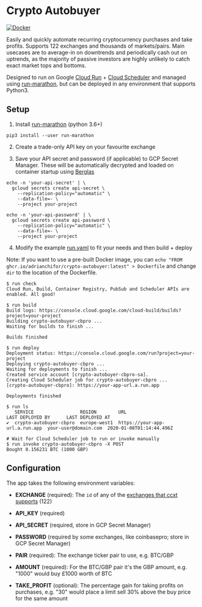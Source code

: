 # Crypto Autobuyer

[![Docker](https://github.com/adrianchifor/crypto-autobuyer/workflows/Publish%20Docker/badge.svg)](https://github.com/adrianchifor/crypto-autobuyer/actions?query=workflow%3A%22Publish+Docker%22)

Easily and quickly automate recurring cryptocurrency purchases and take profits. Supports 122 exchanges and thousands of markets/pairs. Main usecases are to average-in on downtrends and periodically cash out on uptrends, as the majority of passive investors are highly unlikely to catch exact market tops and bottoms.

Designed to run on Google [Cloud Run](https://cloud.google.com/run/) + [Cloud Scheduler](https://cloud.google.com/scheduler/) and managed using [run-marathon](https://github.com/adrianchifor/run-marathon), but can be deployed in any environment that supports Python3.

## Setup

 1. Install [run-marathon](https://github.com/adrianchifor/run-marathon#quickstart) (python 3.6+)
```
pip3 install --user run-marathon
```

2. Create a trade-only API key on your favourite exchange

3. Save your API secret and password (if applicable) to GCP Secret Manager. These will be automatically decrypted and loaded on container startup using [Berglas](https://github.com/GoogleCloudPlatform/berglas)
```
echo -n 'your-api-secret' | \
  gcloud secrets create api-secret \
    --replication-policy="automatic" \
    --data-file=- \
    --project your-project

echo -n 'your-api-password' | \
  gcloud secrets create api-password \
    --replication-policy="automatic" \
    --data-file=- \
    --project your-project
```

4. Modify the example [run.yaml](./run.yaml) to fit your needs and then build + deploy

Note: If you want to use a pre-built Docker image, you can `echo "FROM ghcr.io/adrianchifor/crypto-autobuyer:latest" > Dockerfile` and change `dir` to the location of the Dockerfile.
```
$ run check
Cloud Run, Build, Container Registry, PubSub and Scheduler APIs are enabled. All good!

$ run build
Build logs: https://console.cloud.google.com/cloud-build/builds?project=your-project
Building crypto-autobuyer-cbpro ...
Waiting for builds to finish ...

Builds finished

$ run deploy
Deployment status: https://console.cloud.google.com/run?project=your-project
Deploying crypto-autobuyer-cbpro ...
Waiting for deployments to finish ...
Created service account [crypto-autobuyer-cbpro-sa].
Creating Cloud Scheduler job for crypto-autobuyer-cbpro ...
[crypto-autobuyer-cbpro]: https://your-app-url.a.run.app

Deployments finished

$ run ls
   SERVICE                 REGION        URL                             LAST DEPLOYED BY      LAST DEPLOYED AT
✔  crypto-autobuyer-cbpro  europe-west1  https://your-app-url.a.run.app  your-user@domain.com  2020-01-08T01:14:44.496Z

# Wait for Cloud Scheduler job to run or invoke manually
$ run invoke crypto-autobuyer-cbpro -X POST
Bought 0.156231 BTC (1000 GBP)
```

## Configuration

The app takes the following environment variables:

* **EXCHANGE** (required): The `id` of any of the [exchanges that ccxt supports](https://github.com/ccxt/ccxt#supported-cryptocurrency-exchange-markets) (122)

* **API_KEY** (required)

* **API_SECRET** (required, store in GCP Secret Manager)

* **PASSWORD** (required by some exchanges, like coinbasepro; store in GCP Secret Manager)

* **PAIR** (required): The exchange ticker pair to use, e.g. BTC/GBP

* **AMOUNT** (required): For the BTC/GBP pair it's the GBP amount, e.g. "1000" would buy £1000 worth of BTC

* **TAKE_PROFIT** (optional): The percentage gain for taking profits on purchases, e.g. "30" would place a limit sell 30% above the buy price for the same amount
